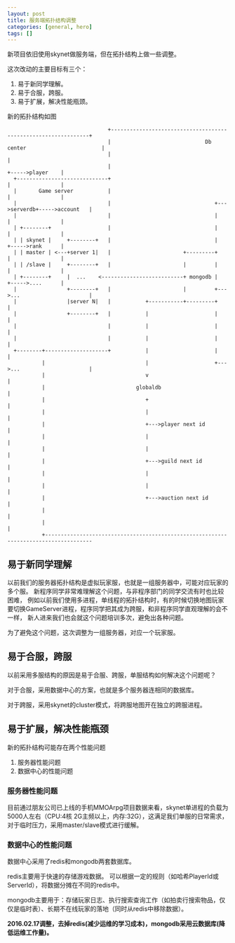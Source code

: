```yaml
---
layout: post
title: 服务端拓扑结构调整
categories: [general, hero]
tags: []
---
```

新项目依旧使用skynet做服务端，但在拓扑结构上做一些调整。

这次改动的主要目标有三个：

1. 易于新同学理解。
1. 易于合服，跨服。
1. 易于扩展，解决性能瓶颈。


新的拓扑结构如图


                                    +---------------------------------------------------------------+
                                    |                              Db center                        |
                                    |                                                               |
                                    |                                              +----->player    |
      +-----------------------------+                                              |                |
      |       Game server           |                                              |                |
      |                             |                                 +--->serverdb+----->account   |
      |                             |                                 |            |                |
      | +--------+                  |                                 |            |                |
      | | skynet |     +--------+   |                                 |            +----->rank      |
      | | master | <---+server 1|   |                       +---------+            |                |
      | | /slave |     +--------+   |                       |         |            |                |
      | +--------+     |  ...    <--------------------------+ mongodb |            +----->....      |
      |                +--------+   |                       |         +--->...                      |
      |                |server N|   |           +-----------+---------+                             |
      |                +--------+   |           |                     |                             |
      |                             |           |                     |                             |
      |                             |           |                     |                             |
      +--------+--------------------+           |                     |                             |
               |                                |                     +--->...                      |
               |                                v                                                   |
               |                             globaldb                                               |
               |                                +                                                   |
               |                                |                                                   |
               |                                +--->player next id                                 |
               |                                |                                                   |
               |                                |                                                   |
               |                                +--->guild next id                                  |
               |                                |                                                   |
               |                                |                                                   |
               |                                +--->auction next id                                |
               |                                                                                    |
               |                                                                                    |
               +-------------------------------------------------------------------------------------



## 易于新同学理解
以前我们的服务器拓扑结构是虚拟玩家服，也就是一组服务器中，可能对应玩家的多个服。
新程序同学非常难理解这个问题，与非程序部门的同学交流有时也比较困难，
例如以前我们使用多进程，单线程的拓扑结构时，有的时候切换地图玩家要切换GameServer进程，程序同学把其成为跨服，和非程序同学直观理解的会不一样，
新人进来我们也会就这个问题培训多次，避免出各种问题。

为了避免这个问题，这次调整为一组服务器，对应一个玩家服。

## 易于合服，跨服
以前采用多服结构的原因是易于合服、跨服，单服结构如何解决这个问题呢？

对于合服，采用数据中心的方案，也就是多个服务器连相同的数据库。

对于跨服，采用skynet的cluster模式，将跨服地图开在独立的跨服进程。

## 易于扩展，解决性能瓶颈
新的拓扑结构可能存在两个性能问题

1. 服务器性能问题
1. 数据中心的性能问题

### 服务器性能问题
目前通过朋友公司已上线的手机MMOArpg项目数据来看，skynet单进程的负载为5000人左右（CPU:4核 2G主频以上，内存:32G），这满足我们单服的日常需求，对于临时压力，采用master/slave模式进行缓解。

### 数据中心的性能问题
数据中心采用了redis和mongodb两套数据库。

redis主要用于快速的存储游戏数据。
可以根据一定的规则（如哈希PlayerId或ServerId），将数据分摊在不同的redis中。

mongodb主要用于：存储玩家日志、执行搜索查询工作（如拍卖行搜索物品，仅仅是临时表）、长期不在线玩家的落地（同时从redis中移除数据）。

**2016.02.17调整，去掉redis(减少运维的学习成本)，mongodb采用云数据库(降低运维工作量)。**

